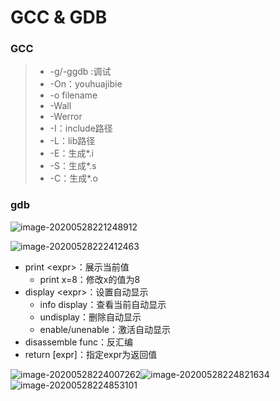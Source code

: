 # GCC & GDB

### GCC

> - -g/-ggdb :调试
> - -On：youhuajibie
> - -o filename
> - -Wall
> - -Werror
> - -I：include路径
> - -L：lib路径
> - -E：生成*.i
> - -S：生成*.s
> - -C：生成*.o

### gdb

![image-20200528221248912](C:\Users\10746\AppData\Roaming\Typora\typora-user-images\image-20200528221248912.png)

![image-20200528222412463](C:\Users\10746\AppData\Roaming\Typora\typora-user-images\image-20200528222412463.png)

- print \<expr\>：展示当前值
  - print x=8：修改x的值为8
- display \<expr\>：设置自动显示
  - info display：查看当前自动显示
  - undisplay：删除自动显示
  - enable/unenable：激活自动显示
- disassemble func：反汇编
- return [expr]：指定expr为返回值

![image-20200528224007262](C:\Users\10746\AppData\Roaming\Typora\typora-user-images\image-20200528224007262.png)![image-20200528224821634](C:\Users\10746\AppData\Roaming\Typora\typora-user-images\image-20200528224821634.png)![image-20200528224853101](C:\Users\10746\AppData\Roaming\Typora\typora-user-images\image-20200528224853101.png)